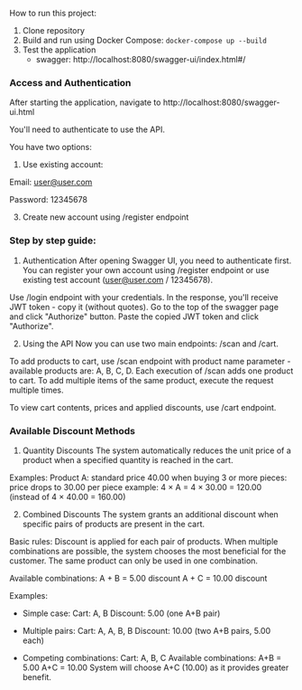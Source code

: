 How to run this project:
1. Clone repository
2. Build and run using Docker Compose:
   `docker-compose up --build`
3. Test the application
   - swagger: http://localhost:8080/swagger-ui/index.html#/

### Access and Authentication
After starting the application, navigate to http://localhost:8080/swagger-ui.html

You'll need to authenticate to use the API. 

You have two options:

1. Use existing account:
   
Email: user@user.com

Password: 12345678

3. Create new account using /register endpoint

### Step by step guide:
1. Authentication
After opening Swagger UI, you need to authenticate first.
You can register your own account using /register endpoint or use existing test account (user@user.com / 12345678).

Use /login endpoint with your credentials.
In the response, you'll receive JWT token - copy it (without quotes).
Go to the top of the swagger page and click "Authorize" button. Paste the copied JWT token and click "Authorize".

2. Using the API
Now you can use two main endpoints: /scan and /cart.

To add products to cart, use /scan endpoint with product name parameter - available products are: A, B, C, D.
Each execution of /scan adds one product to cart. To add multiple items of the same product, execute the request multiple times.

To view cart contents, prices and applied discounts, use /cart endpoint.

### Available Discount Methods
1. Quantity Discounts
The system automatically reduces the unit price of a product when a specified quantity is reached in the cart.

Examples:
Product A: standard price 40.00
when buying 3 or more pieces: price drops to 30.00 per piece
example: 4 × A = 4 × 30.00 = 120.00 (instead of 4 × 40.00 = 160.00)

2. Combined Discounts
The system grants an additional discount when specific pairs of products are present in the cart.

Basic rules:
Discount is applied for each pair of products.
When multiple combinations are possible, the system chooses the most beneficial for the customer.
The same product can only be used in one combination.

Available combinations:
A + B = 5.00 discount
A + C = 10.00 discount

Examples:
- Simple case:
Cart: A, B
Discount: 5.00 (one A+B pair)

- Multiple pairs:
Cart: A, A, B, B
Discount: 10.00 (two A+B pairs, 5.00 each)

- Competing combinations:
Cart: A, B, C
Available combinations:
A+B = 5.00
A+C = 10.00
System will choose A+C (10.00) as it provides greater benefit.
